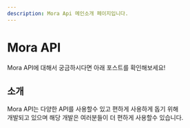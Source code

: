 ```yaml
---
description: Mora Api 메인소개 페이지입니다.
---
```


# Mora API

Mora API에 대해서 궁금하시다면 아래 포스트를 확인해보세요!

## 소개
Mora API는 다양한 API를 사용할수 있고 편하게 사용하게 돕기 위해<br>
개발되고 있으며 해당 개발은 여러분들이 더 편하게 사용할수 있습니다.